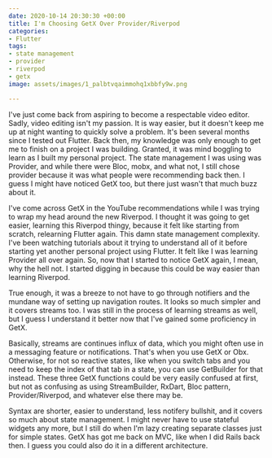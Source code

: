 ```yaml
---
date: 2020-10-14 20:30:30 +00:00
title: I'm Choosing GetX Over Provider/Riverpod
categories:
- Flutter
tags:
- state management
- provider
- riverpod
- getx
image: assets/images/1_palbtvqaimmohq1xbbfy9w.png

---
```

I've just come back from aspiring to become a respectable video editor. Sadly, video editing isn't my passion. It is way easier, but it doesn't keep me up at night wanting to quickly solve a problem. It's been several months since I tested out Flutter. Back then, my knowledge was only enough to get me to finish on a project I was building. Granted, it was mind boggling to learn as I built my personal project. The state management I was using was Provider, and while there were Bloc, mobx, and what not, I still chose provider because it was what people were recommending back then. I guess I might have noticed GetX too, but there just wasn't that much buzz about it.

I've come across GetX in the YouTube recommendations while I was trying to wrap my head around the new Riverpod. I thought it was going to get easier, learning this Riverpod thingy, because it felt like starting from scratch, relearning Flutter again. This damn state management complexity. I've been watching tutorials about it trying to understand all of it before starting yet another personal project using Flutter. It felt like I was learning Provider all over again. So, now that I started to notice GetX again, I mean, why the hell not. I started digging in because this could be way easier than learning Riverpod.

True enough, it was a breeze to not have to go through notifiers and the mundane way of setting up navigation routes. It looks so much simpler and it covers streams too. I was still in the process of learning streams as well, but I guess I understand it better now that I've gained some proficiency in GetX.

Basically, streams are continues influx of data, which you might often use in a messaging feature or notifications. That's when you use GetX or Obx. Otherwise, for not so reactive states, like when you switch tabs and you need to keep the index of that tab in a state, you can use GetBuilder for that instead. These three GetX functions could be very easily confused at first, but not as confusing as using StreamBuilder, RxDart, Bloc pattern, Provider/Riverpod, and whatever else there may be. 

Syntax are shorter, easier to understand, less notifery bullshit, and it covers so much about state management. I might never have to use stateful widgets any more, but I still do when I'm lazy creating separate classes just for simple states. GetX has got me back on MVC, like when I did Rails back then. I guess you could also do it in a different architecture.